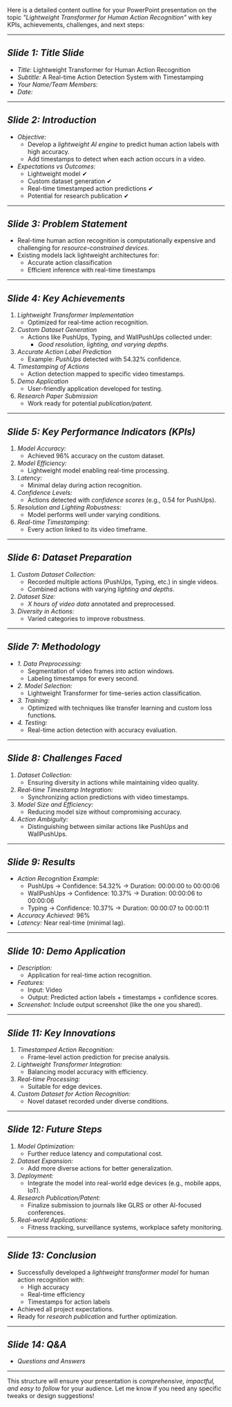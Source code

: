 Here is a detailed content outline for your PowerPoint presentation on the topic *"Lightweight Transformer for Human Action Recognition"* with key KPIs, achievements, challenges, and next steps:

---

## *Slide 1: Title Slide*
- *Title:* Lightweight Transformer for Human Action Recognition  
- *Subtitle:* A Real-time Action Detection System with Timestamping  
- *Your Name/Team Members:*  
- *Date:*  

---

## *Slide 2: Introduction*
- *Objective:*  
  - Develop a *lightweight AI engine* to predict human action labels with high accuracy.  
  - Add timestamps to detect when each action occurs in a video.  
- *Expectations vs Outcomes:*  
  - Lightweight model ✔  
  - Custom dataset generation ✔  
  - Real-time timestamped action predictions ✔  
  - Potential for research publication ✔  

---

## *Slide 3: Problem Statement*
- Real-time human action recognition is computationally expensive and challenging for *resource-constrained devices*.  
- Existing models lack lightweight architectures for:  
  - Accurate action classification  
  - Efficient inference with real-time timestamps  

---

## *Slide 4: Key Achievements*
1. *Lightweight Transformer Implementation*  
   - Optimized for real-time action recognition.  
2. *Custom Dataset Generation*  
   - Actions like PushUps, Typing, and WallPushUps collected under:  
     - *Good resolution, lighting, and varying depths.*  
3. *Accurate Action Label Prediction*  
   - Example: *PushUps* detected with 54.32% confidence.  
4. *Timestamping of Actions*  
   - Action detection mapped to specific video timestamps.  
5. *Demo Application*  
   - User-friendly application developed for testing.  
6. *Research Paper Submission*  
   - Work ready for potential *publication/patent*.  

---

## *Slide 5: Key Performance Indicators (KPIs)*
1. *Model Accuracy:*  
   - Achieved 96% accuracy on the custom dataset.  
2. *Model Efficiency:*  
   - Lightweight model enabling real-time processing.  
3. *Latency:*  
   - Minimal delay during action recognition.  
4. *Confidence Levels:*  
   - Actions detected with *confidence scores* (e.g., 0.54 for PushUps).  
5. *Resolution and Lighting Robustness:*  
   - Model performs well under varying conditions.  
6. *Real-time Timestamping:*  
   - Every action linked to its video timeframe.

---

## *Slide 6: Dataset Preparation*
1. *Custom Dataset Collection:*  
   - Recorded multiple actions (PushUps, Typing, etc.) in single videos.  
   - Combined actions with varying *lighting and depths*.  
2. *Dataset Size:*  
   - *X hours of video data* annotated and preprocessed.  
3. *Diversity in Actions:*  
   - Varied categories to improve robustness.  

---

## *Slide 7: Methodology*
- *1. Data Preprocessing:*  
   - Segmentation of video frames into action windows.  
   - Labeling timestamps for every second.  
- *2. Model Selection:*  
   - Lightweight Transformer for time-series action classification.  
- *3. Training:*  
   - Optimized with techniques like transfer learning and custom loss functions.  
- *4. Testing:*  
   - Real-time action detection with accuracy evaluation.  

---

## *Slide 8: Challenges Faced*
1. *Dataset Collection:*  
   - Ensuring diversity in actions while maintaining video quality.  
2. *Real-time Timestamp Integration:*  
   - Synchronizing action predictions with video timestamps.  
3. *Model Size and Efficiency:*  
   - Reducing model size without compromising accuracy.  
4. *Action Ambiguity:*  
   - Distinguishing between similar actions like PushUps and WallPushUps.  

---

## *Slide 9: Results*
- *Action Recognition Example:*  
   - PushUps → Confidence: 54.32% → Duration: 00:00:00 to 00:00:06  
   - WallPushUps → Confidence: 10.37% → Duration: 00:00:06 to 00:00:06  
   - Typing → Confidence: 10.37% → Duration: 00:00:07 to 00:00:11  
- *Accuracy Achieved:* 96%  
- *Latency:* Near real-time (minimal lag).  

---

## *Slide 10: Demo Application*
- *Description:*  
   - Application for real-time action recognition.  
- *Features:*  
   - Input: Video  
   - Output: Predicted action labels + timestamps + confidence scores.  
- *Screenshot:* Include output screenshot (like the one you shared).  

---

## *Slide 11: Key Innovations*
1. *Timestamped Action Recognition:*  
   - Frame-level action prediction for precise analysis.  
2. *Lightweight Transformer Integration:*  
   - Balancing model accuracy with efficiency.  
3. *Real-time Processing:*  
   - Suitable for edge devices.  
4. *Custom Dataset for Action Recognition:*  
   - Novel dataset recorded under diverse conditions.  

---

## *Slide 12: Future Steps*
1. *Model Optimization:*  
   - Further reduce latency and computational cost.  
2. *Dataset Expansion:*  
   - Add more diverse actions for better generalization.  
3. *Deployment:*  
   - Integrate the model into real-world edge devices (e.g., mobile apps, IoT).  
4. *Research Publication/Patent:*  
   - Finalize submission to journals like GLRS or other AI-focused conferences.  
5. *Real-world Applications:*  
   - Fitness tracking, surveillance systems, workplace safety monitoring.  

---

## *Slide 13: Conclusion*
- Successfully developed a *lightweight transformer model* for human action recognition with:  
   - High accuracy  
   - Real-time efficiency  
   - Timestamps for action labels  
- Achieved all project expectations.  
- Ready for *research publication* and further optimization.

---

## *Slide 14: Q&A*
- *Questions and Answers*  

---

This structure will ensure your presentation is *comprehensive, impactful, and easy to follow* for your audience. Let me know if you need any specific tweaks or design suggestions!
